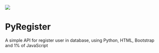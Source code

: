 <img src="https://capsule-render.vercel.app/api?type=waving&color=0083FF&height=180&section=header" /> <br>
# PyRegister
 
A simple API for register user in database, using Python, HTML, Bootstrap and 1% of JavaScript
